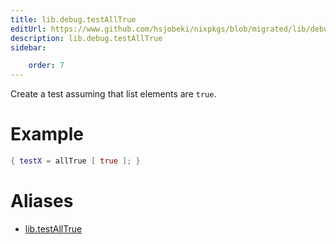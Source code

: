 ```yaml
---
title: lib.debug.testAllTrue
editUrl: https://www.github.com/hsjobeki/nixpkgs/blob/migrated/lib/debug.nix#L307C17
description: lib.debug.testAllTrue
sidebar:

    order: 7
---
```


Create a test assuming that list elements are `true`.

# Example

```nix
{ testX = allTrue [ true ]; }
```


# Aliases

- [lib.testAllTrue](/nix-doc-comments/reference/lib/lib-testalltrue)



